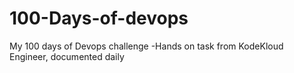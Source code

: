 # 100-Days-of-devops
My 100 days of Devops challenge -Hands on task from KodeKloud Engineer, documented daily
